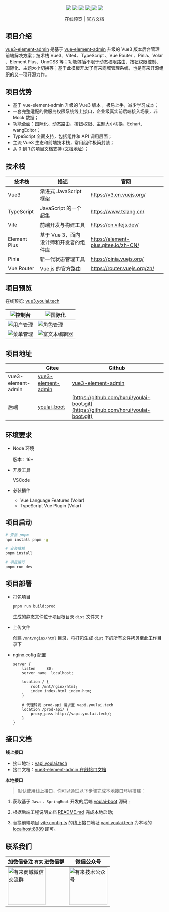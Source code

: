 <p align="center">
    <img src="https://img.shields.io/badge/Vue-3.2.40-brightgreen.svg"/>
    <img src="https://img.shields.io/badge/Vite-4.0.0-green.svg"/>
    <img src="https://img.shields.io/badge/Element Plus-2.2.27-blue.svg"/>
    <a href="https://gitee.com/youlaitech/youlai-mall" target="_blank">
        <img src="https://gitee.com/youlaiorg/vue3-element-admin/badge/star.svg"/>
    </a> 
    <img src="https://img.shields.io/badge/license-MIT-green.svg"/>
    <a href="https://gitee.com/youlaiorg" target="_blank">
        <img src="https://img.shields.io/badge/Author-有来开源组织-orange.svg"/>
    </a>
</p>
<p align="center">
<a target="_blank" href="http://vue3.youlai.tech">在线预览</a> |  <a target="_blank" href="https://www.youlai.tech/page/5d571c/">官方文档</a> 
</p>

## 项目介绍

[vue3-element-admin](https://gitee.com/youlaiorg/vue3-element-admin) 是基于 [vue-element-admin](https://gitee.com/panjiachen/vue-element-admin) 升级的 Vue3 版本后台管理前端解决方案；技术栈 Vue3、Vite4、TypeScript 、Vue Router 、Pinia、Volar 、Element Plus、UnoCSS 等；功能包括不限于动态权限路由、按钮权限控制、国际化、主题大小切换等；基于此模板开发了有来商城管理系统，也是有来开源组织的又一项开源力作。

## 项目优势

- 基于 vue-element-admin 升级的 Vue3 版本 ，极易上手，减少学习成本；
- 一套完整适配的微服务权限系统线上接口，企业级真实前后端接入场景，非 Mock 数据；
- 功能全面：国际化、动态路由、按钮权限、主题大小切换、Echart、wangEditor；
- TypeScript 全面支持，包括组件和 API 调用层面；
- 主流 Vue3 生态和前端技术栈，常用组件极简封装；
- 从 0 到 1 的项目文档支持 ([文档地址](https://www.cnblogs.com/haoxianrui/p/16090029.html))；

## 技术栈

| 技术栈 | 描述 | 官网 |
| --- | --- | --- |
| Vue3 | 渐进式 JavaScript 框架 | https://v3.cn.vuejs.org/ |
| TypeScript | JavaScript 的一个超集 | https://www.tslang.cn/ |
| Vite | 前端开发与构建工具 | https://cn.vitejs.dev/ |
| Element Plus | 基于 Vue 3，面向设计师和开发者的组件库 | https://element-plus.gitee.io/zh-CN/ |
| Pinia | 新一代状态管理工具 | https://pinia.vuejs.org/ |
| Vue Router | Vue.js 的官方路由 | https://router.vuejs.org/zh/ |

## 项目预览

在线预览: [vue3.youlai.tech](http://vue3.youlai.tech)

| ![控制台](https://s2.loli.net/2022/12/09/34iklzLAnsIuXDh.png) | ![国际化](https://s2.loli.net/2022/04/07/lt6u2jMefpTJvkh.gif) |
| --- | --- |
| ![用户管理](https://s2.loli.net/2022/12/09/gjJibCaVP3Ysnoh.png) | ![角色管理](https://s2.loli.net/2022/12/09/xHoNctJj2hUfMO8.png) |
| ![菜单管理](https://s2.loli.net/2022/12/09/dah34MRfqiB2cez.png) | ![富文本编辑器](https://s2.loli.net/2022/12/09/QzCDIwmqydtLPYr.png) |

## 项目地址

|  | Gitee | Github |
| --- | --- | --- |
| vue3-element-admin | [vue3-element-admin](https://gitee.com/youlaiorg/vue3-element-admin) | [vue3-element-admin](https://github.com/youlaitech/vue3-element-admin) |
| 后端 | [youlai_boot](https://gitee.com/youlaiorg/youlai-boot) | [https://github.com/hxrui/youlai-boot.git](https://github.com/hxrui/youlai-boot.git) |

## 环境要求

- Node 环境

  版本：16+

- 开发工具

  VSCode

- 必装插件

  - Vue Language Features (Volar)
  - TypeScript Vue Plugin (Volar)

## 项目启动

```bash
# 安装 pnpm
npm install pnpm -g

# 安装依赖
pnpm install

# 项目运行
pnpm run dev
```

## 项目部署

- 打包项目

  ```
  pnpm run build:prod
  ```

  生成的静态文件位于项目根目录 `dist` 文件夹下

- 上传文件

  创建 `/mnt/nginx/html` 目录，将打包生成 `dist` 下的所有文件拷贝至此工作目录下

- nginx.cofig 配置

  ```
  server {
      listen     80;
      server_name  localhost;

      location / {
          root /mnt/nginx/html;
          index index.html index.htm;
      }

      # 代理转发 prod-api 请求至 vapi.youlai.tech
      location /prod-api/ {
          proxy_pass http://vapi.youlai.tech/;
      }
  }

  ```

## 接口文档

**线上接口**

- 接口地址：[vapi.youlai.tech](http://vapi.youlai.tech)
- 接口文档：[vue3-element-admin 在线接口文档](https://www.apifox.cn/apidoc/shared-195e783f-4d85-4235-a038-eec696de4ea5/api-65851240)

**本地接口**

> 默认使用线上接口，你可以通过以下步骤完成本地接口环境搭建：

1.  获取基于 `Java 、SpringBoot` 开发的后端 [youlai-boot](https://gitee.com/youlaiorg/youlai-boot.git) 源码 ;
2.  根据后端工程说明文档 [README.md](https://gitee.com/youlaiorg/youlai-boot#%E9%A1%B9%E7%9B%AE%E8%BF%90%E8%A1%8C) 完成本地启动;

3.  替换前端项目 [vite.config.ts](vite.config.ts) 的线上接口地址 [vapi.youlai.tech](vapi.youlai.tech) 为本地的 [localhost:8989](localhost:8989) 即可。

## 联系我们

| 加微信备注 `有来` 进微信群 | 微信公众号 |
| --- | --- |
| <img  src="https://s2.loli.net/2022/04/06/yRx8uzj4emA5QVr.jpg" class="no-zoom" style="width:120px;height: 120px;"  alt="有来商城微信交流群"> | <img src="https://www.youlai.tech/files/blog/gongzhonghao.jpg" class="no-zoom" style="width:120px;height: 120px;" alt="有来技术公众号"> |
